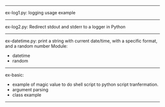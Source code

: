 ---------------------------------------------------
ex-log1.py:
  logging usage example

---------------------------------------------------
ex-log2.py:
  Redirect stdout and stderr to a logger in Python

---------------------------------------------------
ex-datetime.py:
  print a string with current date/time, with a
specific format, and a random number
Module:
  * datetime
  * random
---------------------------------------------------
ex-basic:
  * example of magic value to do shell script to
    python script tranfermation.
  * argument parsing
  * class example
---------------------------------------------------
